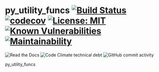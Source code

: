 # py_utility_funcs [![Build Status](https://travis-ci.com/IamVNIE/py_utility_funcs.svg?branch=master)](https://travis-ci.com/IamVNIE/py_utility_funcs) [![codecov](https://codecov.io/gh/IamVNIE/py_utility_funcs/branch/master/graph/badge.svg)](https://codecov.io/gh/IamVNIE/py_utility_funcs) [![License: MIT](https://img.shields.io/badge/License-MIT-yellow.svg)](https://opensource.org/licenses/MIT)  [![Known Vulnerabilities](https://snyk.io/test/github/IamVNIE/py_utility_funcs/badge.svg?targetFile=requirements.txt)](https://snyk.io/test/github/IamVNIE/py_utility_funcs?targetFile=requirements.txt) [![Maintainability](https://api.codeclimate.com/v1/badges/7883068e37bd93489c5b/maintainability)](https://codeclimate.com/github/IamVNIE/py_utility_funcs/maintainability) 


![Read the Docs](https://img.shields.io/readthedocs/py-utility-funcs?style=for-the-badge) ![Code Climate technical debt](https://img.shields.io/codeclimate/tech-debt/IamVNIE/py_utility_funcs) ![GitHub commit activity](https://img.shields.io/github/commit-activity/m/IamVNIE/py_utility_funcs)

py_utility_funcs
